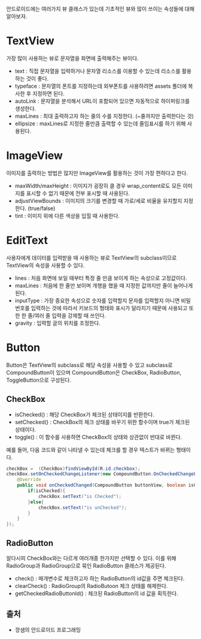 안드로이드에는 여러가지 뷰 클래스가 있는데 기초적인 뷰와 많이 쓰이는 속성들에 대해 알아보자.

# TextView

가장 많이 사용하는 뷰로 문자열을 화면에 출력해주는 뷰이다.

* text : 직접 문자열을 입력하거나 문자열 리소스를 이용할 수 있는데 리소스를 활용하는 것이 좋다.
* typeface : 문자열의 폰트를 지정하는데 외부폰트를 사용하려면 assets 폴더에 복사한 후 지정하면 된다.
* autoLink : 문자열을 분석해서 URL이 포함되어 있으면 자동적으로 하이퍼링크를 생성한다.
* maxLines : 최대 출력하고자 하는 줄의 수를 지정한다. (~줄까지만 출력한다는 것)
* ellipsize : maxLines로 지정한 줄만큼 출력할 수 있는데 줄임표시를 하기 위해 사용된다.

# ImageView

이미지를 출력하는 방법은 많지만 ImageView를 활용하는 것이 가장 편하다고 한다.

* maxWidth/maxHeight : 이미지가 굉장히 클 경우 wrap_content로도 모든 이미지를 표시할 수 없기 때문에 전부 표시할 때 사용된다.
* adjustViewBounds : 이미지의 크기를 변경할 때 가로/세로 비율을 유지할지 지정한다. (true/false)
* tint : 이미지 위에 다른 색상을 입힐 때 사용한다.

# EditText

사용자에게 데이터를 입력받을 때 사용하는 뷰로 TextView의 subclass이므로 TextView의 속성을 사용할 수 있다.

* lines : 처음 화면에 보일 때부터 특정 줄 만큼 보이게 하는 속성으로 고정값이다.
* maxLines : 처음에 한 줄만 보이며 개행을 했을 때 지정한 값까지만 줄이 늘어나게 된다.
* inputType : 가장 중요한 속성으로 숫자를 입력할지 문자를 입력할지 아니면 비밀번호를 입력하는 것에 따라서 키보드의 형태와 표시가 달라지기 때문에 사용되고 또한 한 줄/여러 줄 입력을 강제할 때 쓰인다.
* gravity : 입력할 글의 위치를 조정한다.

# Button

Button은 TextView의 subclass로 해당 속성을 사용할 수 있고 subclass로 CompoundButton이 있으며 CompoundButton은 CheckBox, RadioButton, ToggleButton으로 구성된다.

## CheckBox

* isChecked() : 해당 CheckBox가 체크된 상태이지를 반환한다.
* setChecked() : CheckBox의 체크 상태를 바꾸기 위한 함수이며 true가 체크된 상태이다.
* toggle() : 이 함수를 사용하면 CheckBox의 상태와 상관없이 반대로 바뀐다.

예를 들어, 다음 코드와 같이 나타낼 수 있는데 체크를 할 경우 텍스트가 바뀌는 형태이다.

```java
checkBox =  (CheckBox)findViewById(R.id.checkbox);
checkBox.setOnCheckedChangeListener(new CompoundButton.OnCheckedChangeListener() {
	@Override
	public void onCheckedChanged(CompoundButton buttonView, boolean isChecked) {
		if(isChecked){
			checkBox.setText("is Checked");
		}else{
			checkBox.setText("is unChecked");
		}
	}
});
```

## RadioButton

알다시피 CheckBox와는 다르게 여러개중 한가지만 선택할 수 있다. 이를 위해 RadioGroup과 RadioGroup으로 묶인 RadioButton 클래스가 제공된다.

* check() : 매개변수로 체크하고자 하는 RadioButton의 id값을 주면 체크된다.
* clearCheck() : RadioGroup의 RadioButoon 체크 상태를 해제한다.
* getCheckedRadioButtonId() : 체크된 RadioButton의 id 값을 획득한다.

## 출처

* 깡샘의 안드로이드 프로그래밍